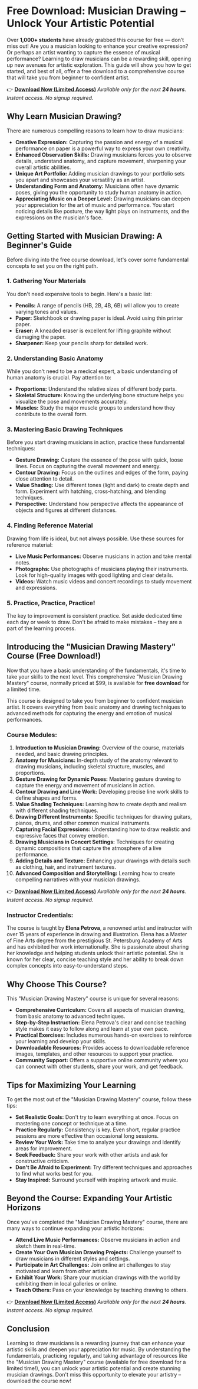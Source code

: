 # Free Download: Musician Drawing – Unlock Your Artistic Potential

Over **1,000+ students** have already grabbed this course for free — don’t miss out!
Are you a musician looking to enhance your creative expression? Or perhaps an artist wanting to capture the essence of musical performance? Learning to draw musicians can be a rewarding skill, opening up new avenues for artistic exploration. This guide will show you how to get started, and best of all, offer a free download to a comprehensive course that will take you from beginner to confident artist.

👉 [**Download Now (Limited Access)**](https://udemywork.com/musician-drawing)
_Available only for the next **24 hours**. Instant access. No signup required._

## Why Learn Musician Drawing?

There are numerous compelling reasons to learn how to draw musicians:

*   **Creative Expression:** Capturing the passion and energy of a musical performance on paper is a powerful way to express your own creativity.
*   **Enhanced Observation Skills:** Drawing musicians forces you to observe details, understand anatomy, and capture movement, sharpening your overall artistic abilities.
*   **Unique Art Portfolio:** Adding musician drawings to your portfolio sets you apart and showcases your versatility as an artist.
*   **Understanding Form and Anatomy:** Musicians often have dynamic poses, giving you the opportunity to study human anatomy in action.
*   **Appreciating Music on a Deeper Level:** Drawing musicians can deepen your appreciation for the art of music and performance. You start noticing details like posture, the way light plays on instruments, and the expressions on the musician's face.

## Getting Started with Musician Drawing: A Beginner's Guide

Before diving into the free course download, let's cover some fundamental concepts to set you on the right path.

### 1. Gathering Your Materials

You don't need expensive tools to begin. Here's a basic list:

*   **Pencils:** A range of pencils (HB, 2B, 4B, 6B) will allow you to create varying tones and values.
*   **Paper:** Sketchbook or drawing paper is ideal. Avoid using thin printer paper.
*   **Eraser:** A kneaded eraser is excellent for lifting graphite without damaging the paper.
*   **Sharpener:** Keep your pencils sharp for detailed work.

### 2. Understanding Basic Anatomy

While you don't need to be a medical expert, a basic understanding of human anatomy is crucial. Pay attention to:

*   **Proportions:** Understand the relative sizes of different body parts.
*   **Skeletal Structure:** Knowing the underlying bone structure helps you visualize the pose and movements accurately.
*   **Muscles:** Study the major muscle groups to understand how they contribute to the overall form.

### 3. Mastering Basic Drawing Techniques

Before you start drawing musicians in action, practice these fundamental techniques:

*   **Gesture Drawing:** Capture the essence of the pose with quick, loose lines. Focus on capturing the overall movement and energy.
*   **Contour Drawing:** Focus on the outlines and edges of the form, paying close attention to detail.
*   **Value Shading:** Use different tones (light and dark) to create depth and form. Experiment with hatching, cross-hatching, and blending techniques.
*   **Perspective:** Understand how perspective affects the appearance of objects and figures at different distances.

### 4. Finding Reference Material

Drawing from life is ideal, but not always possible. Use these sources for reference material:

*   **Live Music Performances:** Observe musicians in action and take mental notes.
*   **Photographs:** Use photographs of musicians playing their instruments. Look for high-quality images with good lighting and clear details.
*   **Videos:** Watch music videos and concert recordings to study movement and expressions.

### 5. Practice, Practice, Practice!

The key to improvement is consistent practice. Set aside dedicated time each day or week to draw. Don't be afraid to make mistakes – they are a part of the learning process.

## Introducing the "Musician Drawing Mastery" Course (Free Download!)

Now that you have a basic understanding of the fundamentals, it's time to take your skills to the next level. This comprehensive "Musician Drawing Mastery" course, normally priced at \$99, is available for **free download** for a limited time.

This course is designed to take you from beginner to confident musician artist. It covers everything from basic anatomy and drawing techniques to advanced methods for capturing the energy and emotion of musical performances.

### Course Modules:

1.  **Introduction to Musician Drawing:** Overview of the course, materials needed, and basic drawing principles.
2.  **Anatomy for Musicians:** In-depth study of the anatomy relevant to drawing musicians, including skeletal structure, muscles, and proportions.
3.  **Gesture Drawing for Dynamic Poses:** Mastering gesture drawing to capture the energy and movement of musicians in action.
4.  **Contour Drawing and Line Work:** Developing precise line work skills to define shapes and forms.
5.  **Value Shading Techniques:** Learning how to create depth and realism with different shading techniques.
6.  **Drawing Different Instruments:** Specific techniques for drawing guitars, pianos, drums, and other common musical instruments.
7.  **Capturing Facial Expressions:** Understanding how to draw realistic and expressive faces that convey emotion.
8.  **Drawing Musicians in Concert Settings:** Techniques for creating dynamic compositions that capture the atmosphere of a live performance.
9.  **Adding Details and Texture:** Enhancing your drawings with details such as clothing, hair, and instrument textures.
10. **Advanced Composition and Storytelling:** Learning how to create compelling narratives with your musician drawings.

👉 [**Download Now (Limited Access)**](https://udemywork.com/musician-drawing)
_Available only for the next **24 hours**. Instant access. No signup required._

### Instructor Credentials:

The course is taught by **Elena Petrova**, a renowned artist and instructor with over 15 years of experience in drawing and illustration. Elena has a Master of Fine Arts degree from the prestigious St. Petersburg Academy of Arts and has exhibited her work internationally. She is passionate about sharing her knowledge and helping students unlock their artistic potential. She is known for her clear, concise teaching style and her ability to break down complex concepts into easy-to-understand steps.

## Why Choose This Course?

This "Musician Drawing Mastery" course is unique for several reasons:

*   **Comprehensive Curriculum:** Covers all aspects of musician drawing, from basic anatomy to advanced techniques.
*   **Step-by-Step Instruction:** Elena Petrova's clear and concise teaching style makes it easy to follow along and learn at your own pace.
*   **Practical Exercises:** Includes numerous hands-on exercises to reinforce your learning and develop your skills.
*   **Downloadable Resources:** Provides access to downloadable reference images, templates, and other resources to support your practice.
*   **Community Support:** Offers a supportive online community where you can connect with other students, share your work, and get feedback.

## Tips for Maximizing Your Learning

To get the most out of the "Musician Drawing Mastery" course, follow these tips:

*   **Set Realistic Goals:** Don't try to learn everything at once. Focus on mastering one concept or technique at a time.
*   **Practice Regularly:** Consistency is key. Even short, regular practice sessions are more effective than occasional long sessions.
*   **Review Your Work:** Take time to analyze your drawings and identify areas for improvement.
*   **Seek Feedback:** Share your work with other artists and ask for constructive criticism.
*   **Don't Be Afraid to Experiment:** Try different techniques and approaches to find what works best for you.
*   **Stay Inspired:** Surround yourself with inspiring artwork and music.

## Beyond the Course: Expanding Your Artistic Horizons

Once you've completed the "Musician Drawing Mastery" course, there are many ways to continue expanding your artistic horizons:

*   **Attend Live Music Performances:** Observe musicians in action and sketch them in real-time.
*   **Create Your Own Musician Drawing Projects:** Challenge yourself to draw musicians in different styles and settings.
*   **Participate in Art Challenges:** Join online art challenges to stay motivated and learn from other artists.
*   **Exhibit Your Work:** Share your musician drawings with the world by exhibiting them in local galleries or online.
*   **Teach Others:** Pass on your knowledge by teaching drawing to others.

👉 [**Download Now (Limited Access)**](https://udemywork.com/musician-drawing)
_Available only for the next **24 hours**. Instant access. No signup required._

## Conclusion

Learning to draw musicians is a rewarding journey that can enhance your artistic skills and deepen your appreciation for music. By understanding the fundamentals, practicing regularly, and taking advantage of resources like the "Musician Drawing Mastery" course (available for free download for a limited time!), you can unlock your artistic potential and create stunning musician drawings. Don't miss this opportunity to elevate your artistry – download the course now!
